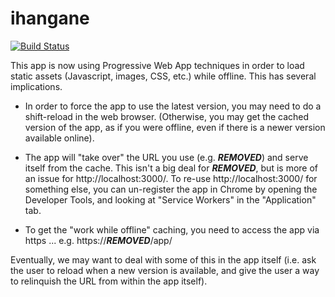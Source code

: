 # ihangane

[![Build Status](https://travis-ci.com/Gizra/ihangane.svg?token=p2M1EeCrd3dY32WxWj3X&branch=master)](https://travis-ci.com/Gizra/ihangane)

This app is now using Progressive Web App techniques in order to load static
assets (Javascript, images, CSS, etc.) while offline. This has several
implications.

- In order to force the app to use the latest version, you may need to do a
  shift-reload in the web browser. (Otherwise, you may get the cached version
  of the app, as if you were offline, even if there is a newer version
  available online).

- The app will "take over" the URL you use (e.g. ***REMOVED***)
  and serve itself from the cache. This isn't a big deal for
  ***REMOVED***, but is more of an issue for
  http://localhost:3000/. To re-use http://localhost:3000/ for something else,
  you can un-register the app in Chrome by opening the Developer Tools, and
  looking at "Service Workers" in the "Application" tab.

- To get the "work while offline" caching, you need to access the app
  via https ... e.g. https://***REMOVED***/app/

Eventually, we may want to deal with some of this in the app itself (i.e. ask
the user to reload when a new version is available, and give the user a way to
relinquish the URL from within the app itself).

